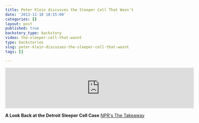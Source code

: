 ```yaml
---
title: Peter Klein discusses the Sleeper Cell That Wasn't
date: '2013-11-18 18:15:00'
categories: []
layout: post
published: true
backstory_type: backstory
video: the-sleeper-cell-that-wasnt
type: backstories
slug: peter-klein-discusses-the-sleeper-cell-that-wasnt
tags: []

---
```

<iframe width="600" height="130" frameborder="0" scrolling="no" src="https://www.wnyc.org/widgets/ondemand_player/takeaway/#file=%2Faudio%2Fxspf%2F331306%2F"></iframe>

**A Look Back at the Detroit Sleeper Cell Case**
[NPR's The Takeaway](http://www.thetakeaway.org/story/retro-report-look-back-detroit-sleeper-cell/)

